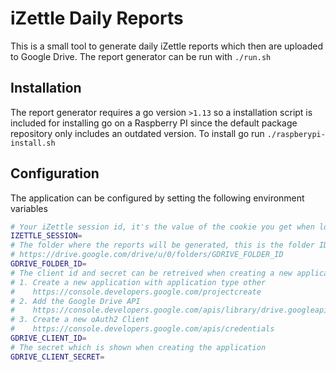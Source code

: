 # iZettle Daily Reports

This is a small tool to generate daily iZettle reports which then are uploaded to Google Drive. The report generator
can be run with `./run.sh`

## Installation

The report generator requires a go version `>1.13` so a installation script is included for installing
go on a Raspberry PI since the default package repository only includes an outdated version. 
To install go run `./raspberypi-install.sh`

## Configuration

The application can be configured by setting the following environment variables 

```bash
# Your iZettle session id, it's the value of the cookie you get when loggin into iZettle with the name _izsessionat
IZETTLE_SESSION=
# The folder where the reports will be generated, this is the folder ID which can be found in the folder url
# https://drive.google.com/drive/u/0/folders/GDRIVE_FOLDER_ID
GDRIVE_FOLDER_ID=
# The client id and secret can be retreived when creating a new application and oAuth2 client
# 1. Create a new application with application type other
#    https://console.developers.google.com/projectcreate
# 2. Add the Google Drive API 
#    https://console.developers.google.com/apis/library/drive.googleapis.com
# 3. Create a new oAuth2 Client 
#    https://console.developers.google.com/apis/credentials
GDRIVE_CLIENT_ID=
# The secret which is shown when creating the application
GDRIVE_CLIENT_SECRET=
```